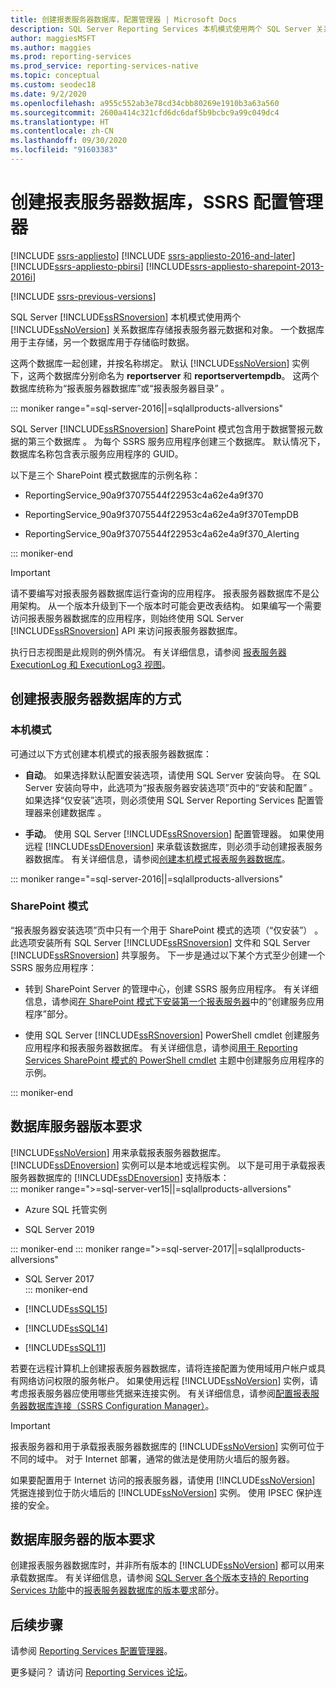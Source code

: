 ```yaml
---
title: 创建报表服务器数据库，配置管理器 | Microsoft Docs
description: SQL Server Reporting Services 本机模式使用两个 SQL Server 关系数据库来存储报表服务器元数据和对象。 一个数据库用于主存储，另一个数据库用于存储临时数据。
author: maggiesMSFT
ms.author: maggies
ms.prod: reporting-services
ms.prod_service: reporting-services-native
ms.topic: conceptual
ms.custom: seodec18
ms.date: 9/2/2020
ms.openlocfilehash: a955c552ab3e78cd34cbb80269e1910b3a63a560
ms.sourcegitcommit: 2600a414c321cfd6dc6daf5b9bcbc9a99c049dc4
ms.translationtype: HT
ms.contentlocale: zh-CN
ms.lasthandoff: 09/30/2020
ms.locfileid: "91603383"
---
```

# <a name="create-a-report-server-database-ssrs-configuration-manager"></a>创建报表服务器数据库，SSRS 配置管理器  

[!INCLUDE [ssrs-appliesto](../../includes/ssrs-appliesto.md)] [!INCLUDE [ssrs-appliesto-2016-and-later](../../includes/ssrs-appliesto-2016-and-later.md)] [!INCLUDE[ssrs-appliesto-pbirsi](../../includes/ssrs-appliesto-pbirs.md)] [!INCLUDE[ssrs-appliesto-sharepoint-2013-2016i](../../includes/ssrs-appliesto-sharepoint-2013-2016.md)]

[!INCLUDE [ssrs-previous-versions](../../includes/ssrs-previous-versions.md)]

SQL Server [!INCLUDE[ssRSnoversion](../../includes/ssrsnoversion-md.md)] 本机模式使用两个 [!INCLUDE[ssNoVersion](../../includes/ssnoversion-md.md)] 关系数据库存储报表服务器元数据和对象。 一个数据库用于主存储，另一个数据库用于存储临时数据。 

这两个数据库一起创建，并按名称绑定。 默认 [!INCLUDE[ssNoVersion](../../includes/ssnoversion-md.md)] 实例下，这两个数据库分别命名为 **reportserver** 和 **reportservertempdb**。 这两个数据库统称为“报表服务器数据库”或“报表服务器目录”   。

::: moniker range="=sql-server-2016||=sqlallproducts-allversions"

SQL Server [!INCLUDE[ssRSnoversion](../../includes/ssrsnoversion-md.md)] SharePoint 模式包含用于数据警报元数据的第三个数据库  。 为每个 SSRS 服务应用程序创建三个数据库。 默认情况下，数据库名称包含表示服务应用程序的 GUID。 

以下是三个 SharePoint 模式数据库的示例名称：

- ReportingService_90a9f37075544f22953c4a62e4a9f370  
  
- ReportingService_90a9f37075544f22953c4a62e4a9f370TempDB  
  
- ReportingService_90a9f37075544f22953c4a62e4a9f370_Alerting  

::: moniker-end
  
> [!IMPORTANT]  
> 请不要编写对报表服务器数据库运行查询的应用程序。 报表服务器数据库不是公用架构。 从一个版本升级到下一个版本时可能会更改表结构。 如果编写一个需要访问报表服务器数据库的应用程序，则始终使用 SQL Server [!INCLUDE[ssRSnoversion](../../includes/ssrsnoversion-md.md)] API 来访问报表服务器数据库。  
>
> 执行日志视图是此规则的例外情况。 有关详细信息，请参阅 [报表服务器 ExecutionLog 和 ExecutionLog3 视图](../../reporting-services/report-server/report-server-executionlog-and-the-executionlog3-view.md)。  
  
## <a name="ways-to-create-the-report-server-database"></a>创建报表服务器数据库的方式

 ### <a name="native-mode"></a>本机模式
 可通过以下方式创建本机模式的报表服务器数据库：  
  
- **自动**。 如果选择默认配置安装选项，请使用 SQL Server 安装向导。 在 SQL Server 安装向导中，此选项为“报表服务器安装选项”页中的“安装和配置”   。 如果选择“仅安装”选项，则必须使用 SQL Server Reporting Services 配置管理器来创建数据库  。  
  
- **手动**。 使用 SQL Server [!INCLUDE[ssRSnoversion](../../includes/ssrsnoversion-md.md)] 配置管理器。 如果使用远程 [!INCLUDE[ssDEnoversion](../../includes/ssdenoversion-md.md)] 来承载该数据库，则必须手动创建报表服务器数据库。 有关详细信息，请参阅[创建本机模式报表服务器数据库](../../reporting-services/install-windows/ssrs-report-server-create-a-native-mode-report-server-database.md)。  

::: moniker range="=sql-server-2016||=sqlallproducts-allversions"
  
### <a name="sharepoint-mode"></a>SharePoint 模式 
“报表服务器安装选项”页中只有一个用于 SharePoint 模式的选项（“仅安装”） 。 此选项安装所有 SQL Server [!INCLUDE[ssRSnoversion](../../includes/ssrsnoversion-md.md)] 文件和 SQL Server [!INCLUDE[ssRSnoversion](../../includes/ssrsnoversion-md.md)] 共享服务。 下一步是通过以下某个方式至少创建一个 SSRS 服务应用程序：  
  
- 转到 SharePoint Server 的管理中心，创建 SSRS 服务应用程序。 有关详细信息，请参阅[在 SharePoint 模式下安装第一个报表服务器](../../reporting-services/install-windows/install-the-first-report-server-in-sharepoint-mode.md#bkmk_create_serrviceapplication)中的“创建服务应用程序”部分。  
  
- 使用 SQL Server [!INCLUDE[ssRSnoversion](../../includes/ssrsnoversion-md.md)] PowerShell cmdlet 创建服务应用程序和报表服务器数据库。 有关详细信息，请参阅[用于 Reporting Services SharePoint 模式的 PowerShell cmdlet](../../reporting-services/report-server-sharepoint/powershell-cmdlets-for-reporting-services-sharepoint-mode.md) 主题中创建服务应用程序的示例。  

::: moniker-end
  
## <a name="database-server-version-requirements"></a>数据库服务器版本要求

 [!INCLUDE[ssNoVersion](../../includes/ssnoversion-md.md)] 用来承载报表服务器数据库。 [!INCLUDE[ssDEnoversion](../../includes/ssdenoversion-md.md)] 实例可以是本地或远程实例。 以下是可用于承载报表服务器数据库的 [!INCLUDE[ssDEnoversion](../../includes/ssdenoversion-md.md)] 支持版本：  
::: moniker range=">=sql-server-ver15||=sqlallproducts-allversions"

- Azure SQL 托管实例

- SQL Server 2019

::: moniker-end
::: moniker range=">=sql-server-2017||=sqlallproducts-allversions"

- SQL Server 2017  
::: moniker-end

- [!INCLUDE[ssSQL15](../../includes/sssql15-md.md)]  
  
- [!INCLUDE[ssSQL14](../../includes/sssql14-md.md)]  
  
- [!INCLUDE[ssSQL11](../../includes/sssql11-md.md)]  

若要在远程计算机上创建报表服务器数据库，请将连接配置为使用域用户帐户或具有网络访问权限的服务帐户。 如果使用远程 [!INCLUDE[ssNoVersion](../../includes/ssnoversion-md.md)] 实例，请考虑报表服务器应使用哪些凭据来连接实例。 有关详细信息，请参阅[配置报表服务器数据库连接（SSRS Configuration Manager）](../../reporting-services/install-windows/configure-a-report-server-database-connection-ssrs-configuration-manager.md)。  
  
> [!IMPORTANT]  
> 报表服务器和用于承载报表服务器数据库的 [!INCLUDE[ssNoVersion](../../includes/ssnoversion-md.md)] 实例可位于不同的域中。 对于 Internet 部署，通常的做法是使用防火墙后的服务器。 
>
> 如果要配置用于 Internet 访问的报表服务器，请使用 [!INCLUDE[ssNoVersion](../../includes/ssnoversion-md.md)] 凭据连接到位于防火墙后的 [!INCLUDE[ssNoVersion](../../includes/ssnoversion-md.md)] 实例。 使用 IPSEC 保护连接的安全。  
  
## <a name="edition-requirements-for-a-database-server"></a>数据库服务器的版本要求 

 创建报表服务器数据库时，并非所有版本的 [!INCLUDE[ssNoVersion](../../includes/ssnoversion-md.md)] 都可以用来承载数据库。 有关详细信息，请参阅 [SQL Server 各个版本支持的 Reporting Services 功能](../reporting-services-features-supported-by-the-editions-of-sql-server-2016.md)中的[报表服务器数据库的版本要求](../reporting-services-features-supported-by-the-editions-of-sql-server-2016.md#edition-requirements-for-the-report-server-database)部分。  

## <a name="next-steps"></a>后续步骤

请参阅 [Reporting Services 配置管理器](https://msdn.microsoft.com/63519ef4-e68a-42fb-9cf7-31228ea4e434)。  

更多疑问？ 请访问 [Reporting Services 论坛](https://go.microsoft.com/fwlink/?LinkId=620231)。

